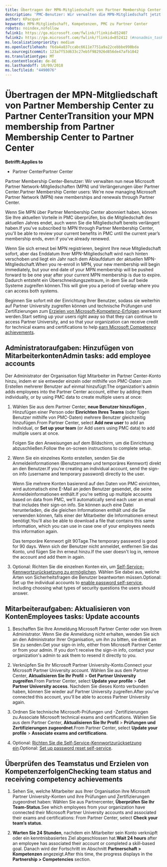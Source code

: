 ```yaml
---
title: Übertragen der MPN-Mitgliedschaft von Partner Membership Center zu Partner Center
description: 'PMC-Benutzer: Wir verwalten die MPN-Mitgliedschaft jetzt über Partner Center. Gehen Sie als Nächstes wie folgt vor.'
author: KPacquer
keywords: MPN-Mitgliedschaft, Kompetenzen, PMC zu Partner Center
robots: noindex,nofollow
fwlink1: https://go.microsoft.com/fwlink/?linkid=852407
fwlink2: https://go.microsoft.com/fwlink/?linkid=852412 (#nonadmin_tasks)
ms.localizationpriority: medium
ms.openlocfilehash: f6da4a837ccabc6611e7751a9a22cebbbe998bda
ms.sourcegitcommit: 123a7f53d633c27eb5f982926d856de47afb1042
ms.translationtype: MT
ms.contentlocale: de-DE
ms.lasthandoff: 10/09/2018
ms.locfileid: "4490076"
---
```

# <a name="transition-your-mpn-membership-from-partner-membership-center-to-partner-center"></a><span data-ttu-id="514da-105">Übertragen der MPN-Mitgliedschaft von Partner Membership Center zu Partner Center</span><span class="sxs-lookup"><span data-stu-id="514da-105">Transition your MPN membership from Partner Membership Center to Partner Center</span></span>

**<span data-ttu-id="514da-106">Betrifft:</span><span class="sxs-lookup"><span data-stu-id="514da-106">Applies to</span></span>**
-  <span data-ttu-id="514da-107">Partner Center</span><span class="sxs-lookup"><span data-stu-id="514da-107">Partner Center</span></span>

<span data-ttu-id="514da-108">Partner Membership Center-Benutzer: Wir verwalten nun neue Microsoft Partner Network-Mitgliedschaften (MPN) und Verlängerungen über Partner Center.</span><span class="sxs-lookup"><span data-stu-id="514da-108">Partner Membership Center users: We're now managing Microsoft Partner Network (MPN) new memberships and renewals through Partner Center.</span></span>  

<span data-ttu-id="514da-109">Wenn Sie MPN über Partner Membership Center abonniert haben, können Sie Ihre aktuellen Vorteile in PMC überprüfen, bis die Mitgliedschaft des aktuellen Jahres endet, auch wenn Sie die Mitgliedschaft bereits verlängert haben.</span><span class="sxs-lookup"><span data-stu-id="514da-109">If you've subscribed to MPN through Partner Membership Center, you'll be able to review your current benefits in PMC until the current year’s membership ends, even if you’ve already renewed.</span></span> 

<span data-ttu-id="514da-110">Wenn Sie sich erneut bei MPN registrieren, beginnt Ihre neue Mitgliedschaft sofort, aber das Enddatum Ihrer MPN-Mitgliedschaft wird nach hinten verschoben und liegt ein Jahr nach dem Ablaufdatum der aktuellen MPN-Mitgliedschaft.</span><span class="sxs-lookup"><span data-stu-id="514da-110">When you re-enroll in MPN, your new membership will begin immediately, but your end date of your MPN membership will be pushed forward to be one year after your current MPN membership is due to expire.</span></span> <span data-ttu-id="514da-111">Dadurch entsteht ein Überschneidungszeitraum, in dem Sie auf beide Systeme zugreifen können.</span><span class="sxs-lookup"><span data-stu-id="514da-111">This will give you a period of overlap where you can access both systems.</span></span>

<span data-ttu-id="514da-112">Beginnen Sie sofort mit der Einrichtung Ihrer Benutzer, sodass sie weiterhin auf Partner University zugreifen können und technische Prüfungen und Zertifizierungen zum [Erzielen von Microsoft-Kompetenz-Erfolgen](competencies.md) anerkannt werden.</span><span class="sxs-lookup"><span data-stu-id="514da-112">Start setting up your users right away so that they can continue to access Partner University, and so that your organization can receive credit for technical exams and certifications to help [earn Microsoft Competency achievements](competencies.md).</span></span> 

## <a name="admin-tasks-add-employee-accounts"></a><span data-ttu-id="514da-113">Administratoraufgaben: Hinzufügen von Mitarbeiterkonten</span><span class="sxs-lookup"><span data-stu-id="514da-113">Admin tasks: add employee accounts</span></span>

<span data-ttu-id="514da-114">Der Administrator der Organisation fügt Mitarbeiter im Partner Center-Konto hinzu, indem er sie entweder einzeln oder mithilfe von PMC-Daten zum Erstellen mehrerer Benutzer auf einmal hinzufügt:</span><span class="sxs-lookup"><span data-stu-id="514da-114">The organization's admin adds employees into the Partner Center account, either by adding them individually, or by using PMC data to create multiple users at once:</span></span>

1.  <span data-ttu-id="514da-115">Wählen Sie aus dem Partner Center, **neue Benutzer hinzufügen** , Hinzufügen einer Person oder **Einrichten Ihres Teams** (oder fügen Benutzer mithilfe von PMC-Daten) mehrere Benutzer gleichzeitig hinzufügen.</span><span class="sxs-lookup"><span data-stu-id="514da-115">From Partner Center, select **Add new user** to add an individual, or **Set up your team** (or Add users using PMC data) to add multiple users at once.</span></span>
    
    <span data-ttu-id="514da-116">Folgen Sie den Anweisungen auf dem Bildschirm, um die Einrichtung abzuschließen.</span><span class="sxs-lookup"><span data-stu-id="514da-116">Follow the on-screen instructions to complete setup.</span></span>

2.  <span data-ttu-id="514da-117">Wenn Sie ein einzelnes Konto erstellen, senden Sie die Anmeldeinformationen (Benutzername und temporäres Kennwort) direkt an den Benutzer.</span><span class="sxs-lookup"><span data-stu-id="514da-117">If you're creating an individual account, send the sign-on info (username and temporary password) directly to the user.</span></span>

    <span data-ttu-id="514da-118">Wenn Sie mehrere Konten basierend auf den Daten von PMC einrichten, wird automatisch eine E-Mail an jeden Benutzer gesendet, die seine Anmeldeinformationen enthält.</span><span class="sxs-lookup"><span data-stu-id="514da-118">If you're setting up multiple accounts based on data from PMC, we'll automatically send each user an email that includes their sign-on info.</span></span> <span data-ttu-id="514da-119">Sie können auch eine Datei herunterladen, die die gleichen Informationen enthält und die Sie verwenden können, falls einer der Mitarbeiter die Informationen erneut benötigt.</span><span class="sxs-lookup"><span data-stu-id="514da-119">You'll also be able to download a file that contains this same information, which you can use in case one of your employees needs this information again.</span></span>

    <span data-ttu-id="514da-120">Das temporäre Kennwort gilt 90Tage.</span><span class="sxs-lookup"><span data-stu-id="514da-120">The temporary password is good for 90 days.</span></span> <span data-ttu-id="514da-121">Wenn sich der Benutzer nicht anmeldet, entfernen Sie das Konto, und fügen Sie ihn erneut hinzu.</span><span class="sxs-lookup"><span data-stu-id="514da-121">If the user doesn't log in, remove the account and add them in again.</span></span>

3.  <span data-ttu-id="514da-122">Optional: Richten Sie die einzelnen Konten ein, um [Self-Service-Kennwortzurücksetzung zu ermöglichen](https://docs.microsoft.com/azure/active-directory/active-directory-passwords-getting-started). Wählen Sie dabei aus, welche Arten von Sicherheitsfragen die Benutzer beantworten müssen.</span><span class="sxs-lookup"><span data-stu-id="514da-122">Optional: Set up the individual accounts to [enable password self-service](https://docs.microsoft.com/azure/active-directory/active-directory-passwords-getting-started), including choosing what types of security questions the users should answer.</span></span> 

## <a href="" id="nonadmin_tasks"></a><span data-ttu-id="514da-123">Mitarbeiteraufgaben: Aktualisieren von Konten</span><span class="sxs-lookup"><span data-stu-id="514da-123">Employees tasks: Update accounts</span></span>

1.  <span data-ttu-id="514da-124">Beschaffen Sie Ihre Anmeldung Microsoft Partner Center oder von Ihrem Administrator. Wenn Sie die Anmeldung nicht erhalten, wenden Sie sich an den Administrator Ihrer Organisation, um ihn zu bitten, sie direkt an Sie zu senden.</span><span class="sxs-lookup"><span data-stu-id="514da-124">Get your sign-in info, either from Microsoft Partner Center or from your admin. If you don't receive the sign-in info, contact your organization's admin to ask them to resend it directly to you.</span></span> 

2.  <span data-ttu-id="514da-125">Verknüpfen Sie Ihr Microsoft Partner University-Konto.</span><span class="sxs-lookup"><span data-stu-id="514da-125">Connect your Microsoft Partner University account.</span></span> <span data-ttu-id="514da-126">Wählen Sie aus dem Partner Center, **Aktualisieren Sie Ihr Profil** > **Get Partner University zugreifen**.</span><span class="sxs-lookup"><span data-stu-id="514da-126">From Partner Center, select **Update your profile** > **Get Partner University access**.</span></span>  <span data-ttu-id="514da-127">Nachdem Sie dieses Konto verbunden haben, können Sie wieder auf Partner University zugreifen.</span><span class="sxs-lookup"><span data-stu-id="514da-127">After you've connected this account, you'll be able to access Partner University again.</span></span>

3.  <span data-ttu-id="514da-128">Ordnen Sie technische Microsoft-Prüfungen und -Zertifizierungen zu.</span><span class="sxs-lookup"><span data-stu-id="514da-128">Associate Microsoft technical exams and certifications.</span></span> <span data-ttu-id="514da-129">Wählen Sie aus dem Partner Center, **Aktualisieren Sie Ihr Profil** > **Prüfungen und Zertifizierungen zugeordnet**.</span><span class="sxs-lookup"><span data-stu-id="514da-129">From Partner Center, select **Update your profile** > **Associate exams and certifications**.</span></span> 

4.  <span data-ttu-id="514da-130">Optional: [Richten Sie die Self-Service-Kennwortzurücksetzung ein](https://docs.microsoft.com/en-us/azure/active-directory/active-directory-passwords-update-your-own-password).</span><span class="sxs-lookup"><span data-stu-id="514da-130">Optional: [Set up password reset self-service](https://docs.microsoft.com/en-us/azure/active-directory/active-directory-passwords-update-your-own-password).</span></span>

## <a name="checking-team-status-and-receiving-competency-achievements"></a><span data-ttu-id="514da-131">Überprüfen des Teamstatus und Erzielen von Kompetenzerfolgen</span><span class="sxs-lookup"><span data-stu-id="514da-131">Checking team status and receiving competency achievements</span></span>

1.  <span data-ttu-id="514da-132">Sehen Sie, welche Mitarbeiter aus Ihrer Organisation ihre Microsoft Partner University-Konten und ihre Prüfungen und Zertifizierungen zugeordnet haben: Wählen Sie aus Partnercenter, **Überprüfen Sie Ihr Team-Status**.</span><span class="sxs-lookup"><span data-stu-id="514da-132">See which employees from your organization have connected their Microsoft Partner University accounts and associated their exams and certifications: From Partner Center, select **Check your team’s status**.</span></span>

2.  <span data-ttu-id="514da-133">**Warten Sie 24 Stunden**, nachdem ein Mitarbeiter sein Konto verknüpft oder ein kenntnisbasiertes Ziel abgeschlossen hat.</span><span class="sxs-lookup"><span data-stu-id="514da-133">**Wait 24 hours** after an employee has associated their account or completed a skill-based goal.</span></span> <span data-ttu-id="514da-134">Danach wird der Fortschritt im Abschnitt **Partnerschaft > Kompetenzen** angezeigt.</span><span class="sxs-lookup"><span data-stu-id="514da-134">After this time, the progress displays in the  **Partnership > Competencies** section.</span></span>
